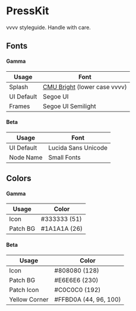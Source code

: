 # PressKit
vvvv styleguide.
Handle with care.

## Fonts
#### Gamma
| Usage | Font |
| - | - |
| Splash | [CMU Bright](https://fontlibrary.org/en/font/cmu-bright) (lower case vvvv)|
| UI Default | Segoe UI |
| Frames | Segoe UI Semilight |

#### Beta
| Usage | Font |
| - | - |
| UI Default | Lucida Sans Unicode |
| Node Name | Small Fonts |

## Colors
#### Gamma
| Usage | Color |
| - | - |
| Icon  | #333333 (51)  |
| Patch BG | #1A1A1A (26)  |

#### Beta
| Usage | Color |
| - | - |
|Icon | #808080 (128) |
| Patch BG | #E6E6E6 (230) |
| Patch Icon | #C0C0C0 (192) |
| Yellow Corner | #FFBD0A (44, 96, 100) |

